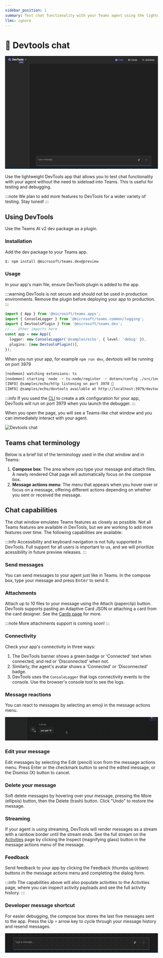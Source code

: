 ```yaml
---
sidebar_position: 1
summary: Test chat functionality with your Teams agent using the lightweight DevTools without sideloading into Teams.
llms: ignore
---
```


# 💬 Devtools chat

![Empty DevTools chat](https://github.com/microsoft/teams.ts/blob/main/assets/screenshots/devtools_blank_chat.png?raw=true)

Use the lightweight DevTools app that allows you to test chat functionality with your agent without the need to sideload into Teams. This is useful for testing and debugging.

:::note
We plan to add more features to DevTools for a wider variety of testing. Stay tuned!
:::

## Using DevTools

Use the Teams AI v2 dev package as a plugin.

### Installation

Add the dev package to your Teams app.

```bash
$: npm install @microsoft/teams.dev@preview
```

### Usage

In your app's main file, ensure DevTools plugin is added to the app.

:::warning
DevTools is not secure and should not be used in production environments. Remove the plugin before deploying your app to production.
:::

```typescript
import { App } from '@microsoft/teams.apps';
import { ConsoleLogger } from '@microsoft/teams.common/logging';
import { DevtoolsPlugin } from '@microsoft/teams.dev';
//... Other imports here
const app = new App({
  logger: new ConsoleLogger('@samples/echo', { level: 'debug' }),
  plugins: [new DevtoolsPlugin()],
});
```

When you run your app, for example `npm run dev`, devtools will be running on port 3979

```bash
[nodemon] watching extensions: ts
[nodemon] starting `node -r ts-node/register -r dotenv/config ./src/index.ts`
[INFO] @samples/echo/http listening on port 3978 🚀
[INFO] @samples/echo/devtools available at http://localhost:3979/devtools
```

:::info
If you used the [CLI](../cli) to create a atk configuration for your app, DevTools will run on port 3979 when you launch the debugger.
:::

When you open the page, you will see a Teams-like chat window and you can immediately interact with your agent.

![Devtools chat](/screenshots/devtools-echo-chat.png)

## Teams chat terminology

Below is a brief list of the terminology used in the chat window and in Teams:

1. **Compose box**: The area where you type your message and attach files. A newly rendered Chat page will automatically focus on the compose box.
2. **Message actions menu**: The menu that appears when you hover over or focus on a message, offering different actions depending on whether you sent or received the message.

## Chat capabilities

The chat window emulates Teams features as closely as possible. Not all Teams features are available in DevTools, but we are working to add more features over time. The following capabilities are available:

:::info
Accessibility and keyboard navigation is not fully supported in DevTools. Full support for all users is important to us, and we will prioritize acessibility in future preview releases.
:::

### Send messages

You can send messages to your agent just like in Teams. In the compose box, type your message and press <kbd>Enter</kbd> to send it.

### Attachments

Attach up to 10 files to your message using the Attach (paperclip) button. DevTools supports pasting an Adaptive Card JSON or attaching a card from the card designer. See the [Cards page](./cards) for more.

:::note
More attachments support is coming soon!
:::

### Connectivity

Check your app's connectivity in three ways:

1. The DevTools banner shows a green badge or 'Connected' text when connected, and red or 'Disconnected' when not.
2. Similarly, the agent's avatar shows a 'Connected' or 'Disconnected' badge.
3. DevTools uses the `ConsoleLogger` that logs connectivity events to the console. Use the browser's console tool to see the logs.

### Message reactions

You can react to messages by selecting an emoji in the message actions menu.

![Devtools react to a message](https://github.com/microsoft/teams.ts/blob/main/assets/screenshots/devtools_message_reaction.gif?raw=true)

### Edit your message

Edit messages by selecting the Edit (pencil) icon from the message actions menu. Press Enter or the checkmark button to send the edited message, or the Dismiss (X) button to cancel.

### Delete your message

Soft delete messages by hovering over your message, pressing the More (ellipsis) button, then the Delete (trash) button. Click "Undo" to restore the message.

### Streaming

If your agent is using streaming, DevTools will render messages as a stream with a rainbow border until the stream ends. See the full stream on the [Activities](inspect) page by clicking the Inspect (magnifying glass) button in the message actions menu of the message.

### Feedback

Send feedback to your app by clicking the Feedback (thumbs up/down) buttons in the message actions menu and completing the dialog form.

:::info
The capabilities above will also populate activities to the Activities page, where you can inspect activity payloads and see the full activity history.
:::

### Developer message shortcut

For easier debugging, the compose box stores the last five messages sent to the app. Press the Up <kbd>↑</kbd> arrow key to cycle through your message history and resend messages.

![Devtools Up Arrow Feature](https://github.com/microsoft/teams.ts/blob/main/assets/screenshots/devtools_uparrow_feature.gif?raw=true)
